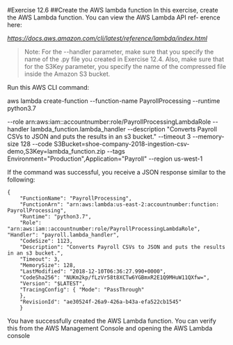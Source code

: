 #Exercise 12.6
##Create the AWS lambda function
In this exercise, create the AWS Lambda function. You can view the AWS Lambda API ref- erence here:

*https://docs.aws.amazon.com/cli/latest/reference/lambda/index.html*
>Note: For the --handler parameter, make sure that you specify the name of the .py file you created in Exercise 12.4. Also, make sure that for the S3Key parameter, you specify the name of the compressed file inside the Amazon S3 bucket.

Run this AWS CLI command:

aws lambda create-function --function-name PayrollProcessing --runtime python3.7

--role arn:aws:iam::accountnumber:role/PayrollProcessingLambdaRole --handler lambda_function.lambda_handler --description "Converts Payroll CSVs to JSON and puts the results in an s3 bucket." --timeout 3 --memory-size 128 --code S3Bucket=shoe-company-2018-ingestion-csv-demo,S3Key=lambda_function.zip --tags Environment="Production",Application="Payroll" --region us-west-1

If the command was successful, you receive a JSON response similar to the following:
```
{
    "FunctionName": "PayrollProcessing",
    "FunctionArn": "arn:aws:lambda:us-east-2:accountnumber:function: PayrollProcessing",
    "Runtime": "python3.7",
    "Role": "arn:aws:iam::accountnumber:role/PayrollProcessingLambdaRole", "Handler": "payroll.lambda_handler",
    "CodeSize": 1123,
    "Description": "Converts Payroll CSVs to JSON and puts the results in an s3 bucket.",
    "Timeout": 3,
    "MemorySize": 128,
    "LastModified": "2018-12-10T06:36:27.990+0000",
    "CodeSha256": "NUKm2kp/fLzVr58t8XCTw6YGBmxR2E1Q9MHuW11QXfw=",
    "Version": "$LATEST",
    "TracingConfig": { "Mode": "PassThrough"
    },
    "RevisionId": "ae30524f-26a9-426a-b43a-efa522cb1545"
    }
  ```


You have successfully created the AWS Lambda function. You can verify this from the AWS Management Console and opening the AWS Lambda console
